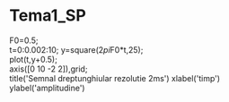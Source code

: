 
# Tema1_SP
F0=0.5;                           
t=0:0.002:10;
y=square(2*pi*F0*t,25);            
plot(t,y+0.5);                  
axis([0 10 -2 2]),grid;              
title('Semnal dreptunghiular rezolutie 2ms') 
xlabel('timp')
ylabel('amplitudine')
